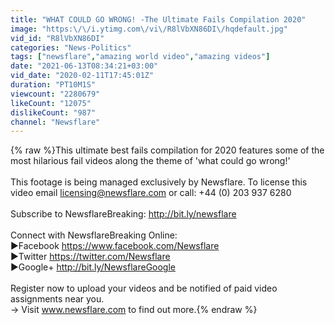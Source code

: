```yaml
---
title: "WHAT COULD GO WRONG! -The Ultimate Fails Compilation 2020"
image: "https:\/\/i.ytimg.com\/vi\/R8lVbXN86DI\/hqdefault.jpg"
vid_id: "R8lVbXN86DI"
categories: "News-Politics"
tags: ["newsflare","amazing world video","amazing videos"]
date: "2021-06-13T08:34:21+03:00"
vid_date: "2020-02-11T17:45:01Z"
duration: "PT10M1S"
viewcount: "2280679"
likeCount: "12075"
dislikeCount: "987"
channel: "Newsflare"
---
```

{% raw %}This ultimate best fails compilation for 2020 features some of the most hilarious fail videos along the theme of 'what could go wrong!'<br /><br />This footage is being managed exclusively by Newsflare. To license this video email licensing@newsflare.com or call: +44 (0) 203 937 6280<br /><br />Subscribe to NewsflareBreaking: <a rel="nofollow" target="blank" href="http://bit.ly/newsflare">http://bit.ly/newsflare</a><br /><br />Connect with NewsflareBreaking Online:<br />▶Facebook <a rel="nofollow" target="blank" href="https://www.facebook.com/Newsflare">https://www.facebook.com/Newsflare</a><br />▶Twitter <a rel="nofollow" target="blank" href="https://twitter.com/Newsflare">https://twitter.com/Newsflare</a><br />▶Google+ <a rel="nofollow" target="blank" href="http://bit.ly/NewsflareGoogle">http://bit.ly/NewsflareGoogle</a><br /><br />Register now to upload your videos and be notified of paid video assignments near you.<br />→ Visit www.newsflare.com to find out more.{% endraw %}
